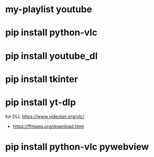 # my-playlist youtube

# pip install python-vlc
# pip install youtube_dl
# pip install tkinter
# pip install yt-dlp
for DLL https://www.videolan.org/vlc/
- https://ffmpeg.org/download.html
# pip install python-vlc pywebview


